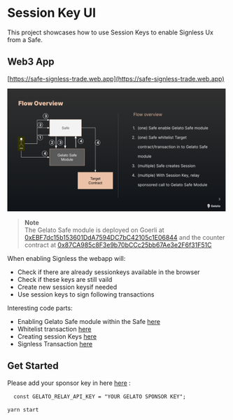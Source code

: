 
# Session Key UI
This project showcases how to use Session Keys to enable Signless Ux from a Safe.

## Web3 App
[https://safe-signless-trade.web.app](https://safe-signless-trade.web.app)

 <img src="docs/safe-flow-signless.png" width="500"/>

> **Note**  
> The Gelato Safe module is deployed on Goerli at [0xEBF7dc15b153601DdA7594DC7bC42105c1E06844](https://goerli.etherscan.io/address/0xEBF7dc15b153601DdA7594DC7bC42105c1E06844#code) and the counter contract at [0x87CA985c8F3e9b70bCCc25bb67Ae3e2F6f31F51C](https://goerli.etherscan.io/address/0x87CA985c8F3e9b70bCCc25bb67Ae3e2F6f31F51C)


When enabling Signless the webapp will:
- Check if there are already sessionkeys available in the browser
- Check if these keys are still vaild
- Create new session keysif needed
- Use session keys to sign following transactions 

Interesting code parts:
- Enabling Gelato Safe module within the Safe [here](/src/components/App/index.tsx#L696)
- Whitelist transaction [here](/src/components/App/index.tsx#L712)
- Creating session Keys [here](/src/components/App/index.tsx#L732)
- Signless Transaction [here](/src/components/App/index.tsx#L310)


 ## Get Started

Please add your sponsor key in here [here](/src/components/App/index.tsx#L55) :
```
  const GELATO_RELAY_API_KEY = "YOUR GELATO SPONSOR KEY";
```

 ```
 yarn start
 ```